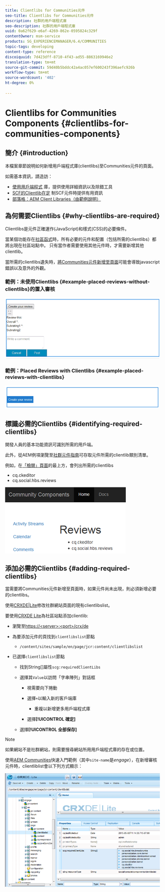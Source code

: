 ```yaml
---
title: Clientlibs for Communities元件
seo-title: Clientlibs for Communities元件
description: 社群的用戶端程式庫
seo-description: 社群的用戶端程式庫
uuid: 0a62f629-e6af-4269-862e-0595824c329f
contentOwner: msm-service
products: SG_EXPERIENCEMANAGER/6.4/COMMUNITIES
topic-tags: developing
content-type: reference
discoiquuid: 7d423dff-8710-4f43-ad55-8863169946e2
translation-type: tm+mt
source-git-commit: 59d40b5bddc42a4ac057ef600243f396aefc926b
workflow-type: tm+mt
source-wordcount: '402'
ht-degree: 0%

---
```



# Clientlibs for Communities Components {#clientlibs-for-communities-components}

## 簡介 {#introduction}

本檔案章節說明如何新增用戶端程式庫(clientlibs)至Communities元件的頁面。

如需基本資訊，請造訪：

* [使用用戶端程式](../../help/sites-developing/clientlibs.md) 庫，提供使用詳細資訊以及除錯工具
* [SCF的Clientlib在定](client-customize.md#clientlibs) 制SCF元件時提供有用資訊
* [部落格：AEM Client Libraries（由範例說明）](https://blogs.adobe.com/experiencedelivers/experience-management/clientlibs-explained-example/)

## 為何需要Clientlibs {#why-clientlibs-are-required}

Clientlibs是元件正確運作(JavaScript)和樣式(CSS)的必要條件。

當某個功能存在[社區函式](functions.md)時，所有必要的元件和配置（包括所需的clientlibs）都將出現在社區站點中。 只有當作者需要使用其他元件時，才需要新增其他clientlib。

當所需的clientlibs遺失時，[將Communities元件新增至頁面](author-communities.md)可能會導致javascript錯誤以及意外的外觀。

### 範例：未使用Clientlibs {#example-placed-reviews-without-clientlibs}的置入審核

![chlimage_1-244](assets/chlimage_1-244.png)

### 範例：Placed Reviews with Clientlibs {#example-placed-reviews-with-clientlibs}

![chlimage_1-245](assets/chlimage_1-245.png)

## 標識必需的Clientlibs {#identifying-required-clientlibs}

開發人員的基本功能資訊可識別所需的用戶端。

此外，從AEM例項瀏覽至[社群元件指南](components-guide.md)可存取元件所需的clientlib類別清單。

例如，在[「檢閱」頁面](http://localhost:4502/content/community-components/en/reviews.html)的最上方，會列出所需的clientlibs

* cq.ckeditor
* cq.social.hbs.reviews

![chlimage_1-246](assets/chlimage_1-246.png)

## 添加必需的Clientlibs {#adding-required-clientlibs}

當需要將Communities元件新增至頁面時，如果元件尚未出現，則必須新增必要的clientlibs。

使用[CRXDE|Lite](#using-crxde-lite)修改社群網站頁面的現有clientlibslist。

要使用[CRXDE Lite](../../help/sites-developing/developing-with-crxde-lite.md)為社區站點添加clientlib:

* 瀏覽至[https://&lt;server>:&lt;port>/crx/de](http://localhost:4502/crx/de)
* 為要添加元件的頁找到`clientlibslist`節點

   * `/content/sites/sample/en/page/jcr:content/clientlibslist`

* 已選擇`clientlibslist`節點

   * 找到String[]屬性`scg:requiredClientLibs`
   * 選擇其`Value`以訪問「字串陣列」對話框

      * 視需要向下捲動
      * 選擇`+`以輸入新的客戶端庫

         * 重複以新增更多用戶端程式庫
      * 選擇&#x200B;**[!UICONTROL 確定]**
   * 選擇&#x200B;**[!UICONTROL 全部保存]**



>[!NOTE]
>
>如果網站不是社群網站，則需要搜尋網站所用用戶端程式庫的存在或位置。

使用[AEM Communities](getting-started.md)快速入門範例（其中`site-name`是&#x200B;*engage*），在新增審核元件時，clientliblist會以下列方式顯示：

![chlimage_1-247](assets/chlimage_1-247.png)

